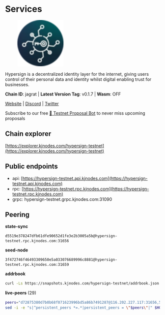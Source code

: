 # Services

<figure><img src="https://raw.githubusercontent.com/kj89/cosmos-images/main/logos/hypersign.png" width="150" alt=""><figcaption></figcaption></figure>

Hypersign is a decentralized identity layer for the internet, giving  users control of their personal data and identity whilst digital  enabling trust for businesses.

**Chain ID**: jagrat | **Latest Version Tag**: v0.1.7 | **Wasm**: OFF

[Website](https://hypersign.id) | [Discord](https://discord.gg/DmuUjMrHVw) | [Twitter](https://twitter.com/hypersignchain)



Subscribe to our free [🤖 Testnet Proposal Bot](https://t.me/kjnodes_testnet_proposal_bot) to never miss upcoming proposals


## Chain explorer
[https://explorer.kjnodes.com/hypersign-testnet](https://explorer.kjnodes.com/hypersign-testnet)

## Public endpoints

* api: [https://hypersign-testnet.api.kjnodes.com](https://hypersign-testnet.api.kjnodes.com)
* rpc: [https://hypersign-testnet.rpc.kjnodes.com](https://hypersign-testnet.rpc.kjnodes.com)
* grpc: hypersign-testnet.grpc.kjnodes.com:31090

## Peering

**state-sync**

```text
d5519e378247dfb61dfe90652d1fe3e2b3005a5b@hypersign-testnet.rpc.kjnodes.com:31656
```

**seed-node**

```text
3f472746f46493309650e5a033076689996c8881@hypersign-testnet.rpc.kjnodes.com:31659
```

**addrbook**
```bash
curl -Ls https://snapshots.kjnodes.com/hypersign-testnet/addrbook.json > $HOME/.hid-node/config/addrbook.json
```

**live-peers** (29)
```bash
peers="d72875380d7b0b68f071623996bd5a86b7491287@116.202.227.117:31656,52eee2c34150d621312087e49f118969472ba55f@149.102.137.192:26656,28fa150b5a843c9bdf2889f31f4ff8ac75c17be9@185.196.20.153:26656,e7bb31c8fdd8d26a739bfd87cdf3ba7a8f90406e@65.21.145.228:31656,d5519e378247dfb61dfe90652d1fe3e2b3005a5b@65.109.68.190:31656,62c3f3e5214495593ad204f3c6cd879f3f4ed6a9@5.9.79.121:26656,17befe8d02039c5b0f4489d22fcfe768cb35a035@209.145.53.163:10656,934324c3b4318d8438954d19a82673a3d218951b@142.132.209.236:10956,9876d1b1e5b5968c1c729559325dd909f93c1d34@65.108.238.61:56656,eaf27acc810a3d6728dde972ebad26810cce0ae6@65.108.229.233:26656,4e08d5b0cb43c8d5ffc42987a5166bab2a04a93b@65.109.92.240:21066,fbc7ce82f02e24257395dc0310ad2921ea61e199@65.109.92.148:61156,bd2ae9f1c42183104719f7c44be078bb7d282a61@65.109.92.241:11056,1de2abae74a4c5fd7d96d9869ef02187f81498f0@134.209.238.66:26656,1e3f0aeb6f2a2017b122af2461a75c9695790954@65.108.233.109:10956,610843eda2f0388cb8e75917e8c1f63350bd3bd1@154.26.131.130:16656,0188d0143ea4311923a809bb07ee9ebf13c0c63b@94.130.16.254:60656,5b6356defbfc7227035698d6af7d686d3981a0eb@5.161.99.136:26656,2c0379f78b655e8a386cb477e3cf3cae700c4a7f@213.239.207.175:34656,efcb16ec33d8e6233d1068fff679c6fd64bf5802@65.108.225.158:10956,d7c9b9a3c3a6c5f4ccdfb37a8358755b277271c1@3.110.226.164:26656,5c2a752c9b1952dbed075c56c600c3a79b58c395@185.16.39.158:26926,de1f980cc59bdb2457202768d4b4d964d783789e@167.235.21.165:36656,a3f3d6dba11bfe080693938666064b2324fbaccf@88.99.164.158:11056,63db727618b237d4a27656aa456be2812154bf29@65.109.170.47:26656,0c6758a3f4554bbc67da73993bbb697764c5c534@38.242.142.227:26656,1380864bb38481fef4b2358026a5ed53fc027679@95.214.52.206:26656,ad06dd3131caea14bcbe809b5dc58c885859538e@144.76.201.43:26656,620478e35ba6740f0afb2a0dd6ca9b34765bc60e@65.109.30.12:60856"
sed -i -e "s|^persistent_peers *=.*|persistent_peers = \"$peers\"|" $HOME/.hid-node/config/config.toml
```
